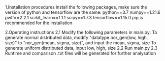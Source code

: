 1.Installation procedures
install the following packages, make sure the version of python and tensorflow are the same:
python==3.7
numpy==1.21.6
pwlf==2.2.1
scikit_learn==1.1.1
scipy==1.7.3
tensorflow==1.15.0
pip is recommended for the installation

2.Operating instructions
2.1 Modify the following parameters in main.py:
To generate normal distributed data, modify  "datatype.nor_gen(low, high, size)" to "nor_gen(mean, sigma, size)", and input the mean, sigma, size
To generate uniform distributed data, input low, high, size
2.2 Run main.py
2.3 Runtime and comparison .txt files will be generated for further analysation